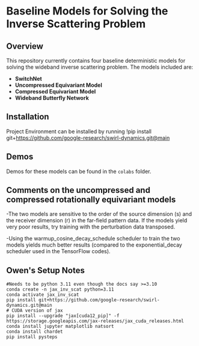 # Baseline Models for Solving the Inverse Scattering Problem

## Overview
This repository currently contains four baseline deterministic models for solving the wideband inverse scattering problem. The models included are:

- **SwitchNet**
- **Uncompressed Equivariant Model**
- **Compressed Equivariant Model**
- **Wideband Butterfly Network**

## Installation
Project Environment can be installed by running
!pip install git+https://github.com/google-research/swirl-dynamics.git@main

## Demos
Demos for these models can be found in the `colabs` folder.

## Comments on the uncompressed and compressed rotationally equivariant models
-The two models are sensitive to the order of the source dimension (s) and the receiver dimension (r) in the far-field pattern data. If the models yield very poor results, try training with the perturbation data transposed.

-Using the warmup_cosine_decay_schedule scheduler to train the two models yields much better results (compared to the exponential_decay scheduler used in the TensorFlow codes).


## Owen's Setup Notes

```
#Needs to be python 3.11 even though the docs say >=3.10
conda create -n jax_inv_scat python=3.11 
conda activate jax_inv_scat
pip install git+https://github.com/google-research/swirl-dynamics.git@main
# CUDA version of jax
pip install --upgrade "jax[cuda12_pip]" -f https://storage.googleapis.com/jax-releases/jax_cuda_releases.html
conda install jupyter matplotlib natsort 
conda install chardet
pip install pysteps
```